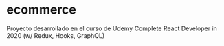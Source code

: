 # ecommerce
Proyecto desarrollado en el curso de Udemy Complete React Developer in 2020 (w/ Redux, Hooks, GraphQL) 
